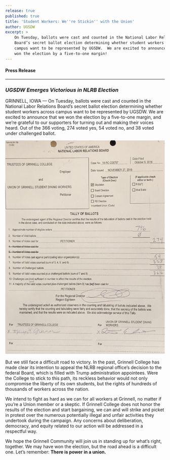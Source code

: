 ```yaml
---
release: true
published: true
title: 'Student Workers: We''re Stickin'' with the Union'
author: UGSDW
excerpt: >
    On Tuesday, ballots were cast and counted in the National Labor Relations 
    Board’s secret ballot election determining whether student workers across 
    campus want to be represented by UGSDW.  We are excited to announce that we 
    won the election by a five-to-one margin!
---
```

#### Press Release

***

### *UGSDW Emerges Victorious in NLRB Election*

GRINNELL, IOWA — On Tuesday, ballots were cast and counted in the National Labor Relations Board’s secret ballot election determining whether student workers across campus want to be represented by UGSDW.  We are excited to announce that we won the election by a five-to-one margin, and we’re grateful to our supporters for turning out and making their voices heard. Out of the 366 voting, 274 voted yes, 54 voted no, and 38 voted under challenged ballot.

![Final tally of ballots](/assets/news/tally-of-ballots.jpg)

But we still face a difficult road to victory.  In the past, Grinnell College has made clear its intention to appeal the NLRB regional office’s decision to the federal Board, which is filled with Trump administration appointees.  Were the College to stick to this path, its reckless behavior would not only compromise the liberty of its own students, but the rights of hundreds of thousands of workers across the nation.

We intend to fight as hard as we can for all workers at Grinnell, no matter if you’re a Union member or a skeptic. If Grinnell College does not honor the results of the election and start bargaining, we can and will strike and picket in protest over the numerous potentially illegal and unfair activities they undertook during the campaign. Any concerns about deliberation, democracy, and equity related to our action will be addressed in a respectful way.

We hope the Grinnell Community will join us in standing up for what’s right, together. We may have won the election, but the road ahead is a difficult one. Let’s remember: **There is power in a union.**
